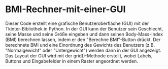 # BMI-Rechner-mit-einer-GUI
Dieser Code erstellt eine grafische Benutzeroberfläche (GUI) mit der Tkinter-Bibliothek in Python. In der GUI kann der Benutzer sein Geschlecht, seine Masse und seine Größe eingeben und dann seinen Body-Mass-Index (BMI) berechnen lassen, indem er den "Berechne BMI"-Button drückt. Der berechnete BMI und eine Einordnung des Gewichts des Benutzers (z.B. "Normalgewicht" oder "Untergewicht") werden dann in der GUI angezeigt. Das Layout der GUI wird mit der grid()-Methode erstellt, wobei Labels, Buttons und Eingabefelder in einem Raster angeordnet werden.
